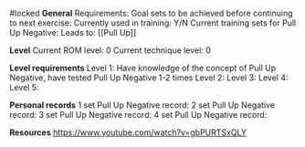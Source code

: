 #locked
**General**
Requirements:
Goal sets to be achieved before continuing to next exercise:
Currently used in training: Y/N
Current training sets for Pull Up Negative:
Leads to: [[Pull Up]]

**Level**
Current ROM level: 0
Current technique level: 0

**Level requirements**
Level 1: Have knowledge of the concept of Pull Up Negative, have tested Pull Up Negative 1-2 times
Level 2:
Level 3:
Level 4:
Level 5:

**Personal records**
1 set Pull Up Negative record:
2 set Pull Up Negative record:
3 set Pull Up Negative record:
4 set Pull Up Negative record:

**Resources**
https://www.youtube.com/watch?v=gbPURTSxQLY

